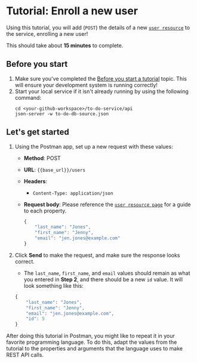# Tutorial: Enroll a new user


Using this tutorial, you will add (`POST`) the details of a new [`user resource`](../api/user.md) to the service, enrolling a new user!

This should take about **15 minutes** to complete.

## Before you start

1. Make sure you've completed the [Before you start a tutorial](../before-you-start-a-tutorial.md) topic. This will ensure your development system is running correctly!
2. Start your local service if it isn't already running by using the following command:
    ```shell
    cd <your-github-workspace>/to-do-service/api
    json-server -w to-do-db-source.json
    ```

## Let's get started


1. Using the Postman app, set up a new request with these values:
    * **Method**: POST
    * **URL**: `{{base_url}}/users`
    * **Headers**:
        * `Content-Type: application/json`
    * **Request body**:
        Please reference the [`user resource page`](../api/user.md) for a guide to each property.

        ```js
        {
            "last_name": "Jones",
            "first_name": "Jenny",
            "email": "jen.jones@example.com"
        }
        ```

2. Click **Send** to make the request, and make sure the response looks correct.
   * The `last_name`, `first_name`, and `email` values should remain as what you entered in **Step 2**, and there should be a new `id` value. It will look something like this:
   

    ```js
    {
        "last_name": "Jones",
        "first_name": "Jenny",
        "email": "jen.jones@example.com",
        "id": 5
    }
    ```

After doing this tutorial in Postman, you might like to repeat it in
your favorite programming language. To do this, adapt the values from
the tutorial to the properties and arguments that the language uses to
make REST API calls.
